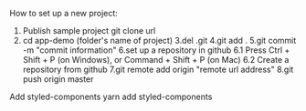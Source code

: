 How to set up a new project:

1. Publish sample project
   git clone url
2. cd app-demo (folder's name of project)
   3.del .git
   4.git add .
   5.git commit -m "commit information"
   6.set up a repository in github
   6.1 Press Ctrl + Shift + P (on Windows), or Command + Shift + P (on Mac)
   6.2 Create a repository from github
   7.git remote add origin "remote url address"
   8.git push origin master

Add styled-components
yarn add styled-components
